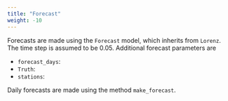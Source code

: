 ```yaml
---
title: "Forecast"
weight: -10
---
```


Forecasts are made using the `Forecast` model, which inherits from `Lorenz`. The time step is assumed to be 0.05. Additional forecast parameters are

- `forecast_days`: 
- `Truth`: 
- `stations`:

Daily forecasts are made using the method `make_forecast`. 